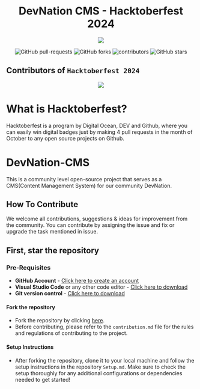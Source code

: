 <h1 align="center">DevNation CMS - Hacktoberfest 2024</h1>

<p align="center">
     <img src="https://github.com/user-attachments/assets/5121ff55-079b-4393-9588-0cf2d2790909"> 
</p>

<p align="center">
   <img alt="GitHub pull-requests" src="https://img.shields.io/github/issues-pr/Ajiet-DevNation/DevNation-CMS">
   <img alt="GitHub forks" src="https://img.shields.io/github/forks/Ajiet-DevNation/DevNation-CMS">
   <img alt="contributors" src="https://img.shields.io/github/contributors/Ajiet-DevNation/DevNation-CMS">
   <img alt="GitHub stars" src="https://img.shields.io/github/stars/Ajiet-DevNation/DevNation-CMS">
</p>

## Contributors of `Hacktoberfest 2024`

<div align="center">
<a href="https://github.com/Ajiet-DevNation/DevNation-CMS/graphs/contributors">
  <img src="https://contrib.rocks/image?repo=Ajiet-DevNation/DevNation-CMS" /> 
</a>
</div>

# What is Hacktoberfest?

Hacktoberfest is a program by Digital Ocean, DEV and Github, where you can easily win digital badges just by making 4 pull requests in the month of October to any open source projects on Github.

# DevNation-CMS

This is a community level open-source project that serves as a CMS(Content Management System) for our community DevNation.

## How To Contribute

We welcome all contributions, suggestions & ideas for improvement from the community.
You can contribute by assigning the issue and fix or upgrade the task mentioned in issue.

## First, star the repository

### Pre-Requisites 

- **GitHub Account** - [Click here to create an account](https://github.com/join)
- **Visual Studio Code** or any other code editor - [Click here to download](https://code.visualstudio.com/download)
- **Git version control** - [Click here to download](https://git-scm.com/downloads)

#### Fork the repository
- Fork the repository by clicking [here](https://github.com/Ajiet-DevNation/DevNation-CMS/fork).
- Before contributing, please refer to the `contribution.md` file for the rules and regulations of contributing to the project.

#### Setup Instructions
- After forking the repository, clone it to your local machine and follow the setup instructions in the repository `Setup.md`. Make sure to check the setup thoroughly for any additional configurations or dependencies needed to get started!
